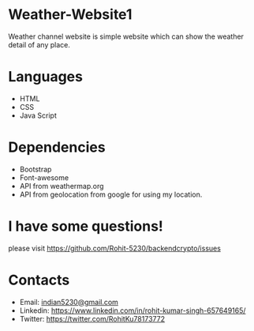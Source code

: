 Weather-Website1
=
Weather channel website is simple website which can show the weather detail of any place.

Languages
=
- HTML
- CSS
- Java Script

Dependencies
=
- Bootstrap
- Font-awesome
- API from weathermap.org
- API from geolocation from google for using my location.

I have some questions!
=
please visit https://github.com/Rohit-5230/backendcrypto/issues

Contacts
=
- Email: indian5230@gmail.com
- Linkedin: https://www.linkedin.com/in/rohit-kumar-singh-657649165/
- Twitter: https://twitter.com/RohitKu78173772

